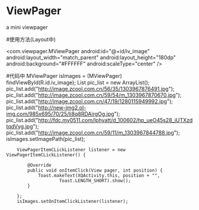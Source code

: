 # ViewPager
a mini viewpager

#使用方法(Layout中)


 <com.viewpager.MViewPager
    android:id="@+id/iv_image"
    android:layout_width="match_parent"
    android:layout_height="180dp"
    android:background="#FFFFFF"
    android:scaleType="center" />
    
    
    
#代码中
    MViewPager isImages = (MViewPager) findViewById(R.id.iv_image);
		List<String> pic_list = new ArrayList<String>();
		pic_list.add("http://image.zcool.com.cn/56/35/1303967876491.jpg");
		pic_list.add("http://image.zcool.com.cn/59/54/m_1303967870670.jpg");
		pic_list.add("http://image.zcool.com.cn/47/19/1280115949992.jpg");
		pic_list.add("http://new-img2.ol-img.com/985x695/70/25/li8q8RDAirgOg.jpg");
		pic_list.add("http://fdc.my0511.com/lphyatt/d_100602/hp_ueO45s28_iUTXzdtqdVvg.jpg");
		pic_list.add("http://image.zcool.com.cn/59/11/m_1303967844788.jpg");
		isImages.setImagePath(pic_list);

		ViewPagerItemCLickListener listener = new ViewPagerItemCLickListener() {

			@Override
			public void onItemClick(View pager, int position) {
				Toast.makeText(XQActivity.this, position + "",
						Toast.LENGTH_SHORT).show();
			}

		};
		isImages.setOnItemClickListener(listener);
